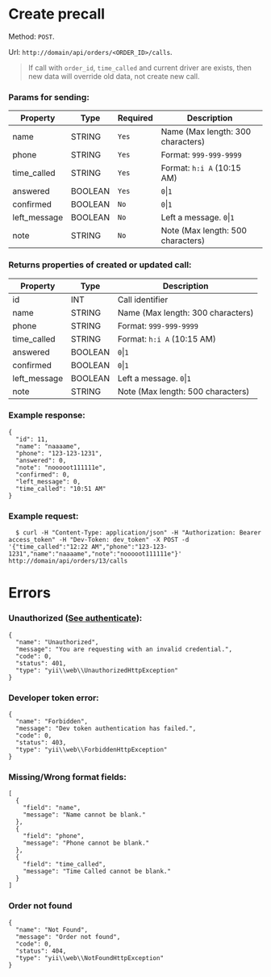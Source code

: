 # Create precall 
Method: `POST`.

Url: `http://domain/api/orders/<ORDER_ID>/calls`.

> If call with `order_id`, `time_called` and current driver are exists, then new data will override old data, not create new call.

### Params for sending:

Property | Type | Required | Description
-------- | ---- | -------- | -----------
name | STRING | `Yes` | Name (Max length: 300 characters)
phone | STRING | `Yes` | Format: `999-999-9999`
time_called | STRING | `Yes` | Format: `h:i A` (10:15 AM)
answered | BOOLEAN | `Yes` | `0`\|`1`
confirmed | BOOLEAN | `No` | `0`\|`1`
left_message | BOOLEAN | `No` | Left a message. `0`\|`1`
note | STRING | `No` | Note (Max length: 500 characters)


### Returns properties of created or updated call:

Property | Type | Description
-------- | ---- | -----------
id | INT | Call identifier 
name | STRING | Name (Max length: 300 characters)
phone | STRING | Format: `999-999-9999`
time_called | STRING | Format: `h:i A` (10:15 AM)
answered | BOOLEAN | `0`\|`1`
confirmed | BOOLEAN | `0`\|`1`
left_message | BOOLEAN | Left a message. `0`\|`1`
note | STRING | Note (Max length: 500 characters)


### Example response:
```
{
  "id": 11,
  "name": "naaaame",
  "phone": "123-123-1231",
  "answered": 0,
  "note": "nooooot111111e",
  "confirmed": 0,
  "left_message": 0,
  "time_called": "10:51 AM"
}
```

### Example request: 
```
  $ curl -H "Content-Type: application/json" -H "Authorization: Bearer access_token" -H "Dev-Token: dev_token" -X POST -d '{"time_called":"12:22 AM","phone":"123-123-1231","name":"naaaame","note":"nooooot111111e"}' http://domain/api/orders/13/calls
```

# Errors

### Unauthorized ([See authenticate](https://github.com/CBCMoving/cbc_application/blob/master/Authenticate.md)):
```
{
  "name": "Unauthorized",
  "message": "You are requesting with an invalid credential.",
  "code": 0,
  "status": 401,
  "type": "yii\\web\\UnauthorizedHttpException"
}
```

### Developer token error:
```
{
  "name": "Forbidden",
  "message": "Dev token authentication has failed.",
  "code": 0,
  "status": 403,
  "type": "yii\\web\\ForbiddenHttpException"
}
```

### Missing/Wrong format fields: 
```
[
  {
    "field": "name",
    "message": "Name cannot be blank."
  },
  {
    "field": "phone",
    "message": "Phone cannot be blank."
  },
  {
    "field": "time_called",
    "message": "Time Called cannot be blank."
  }
]
```

### Order not found
```
{
  "name": "Not Found",
  "message": "Order not found",
  "code": 0,
  "status": 404,
  "type": "yii\\web\\NotFoundHttpException"
}
```